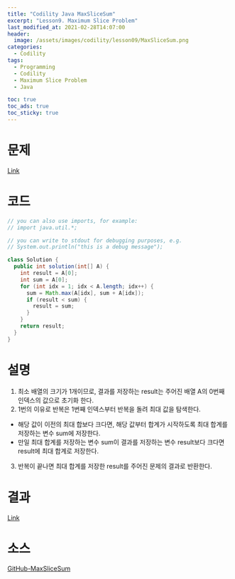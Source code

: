 ```yaml
---
title: "Codility Java MaxSliceSum"
excerpt: "Lesson9. Maximum Slice Problem"
last_modified_at: 2021-02-28T14:07:00
header:
  image: /assets/images/codility/lesson09/MaxSliceSum.png
categories:
  - Codility
tags:
  - Programming
  - Codility
  - Maximum Slice Problem
  - Java

toc: true
toc_ads: true
toc_sticky: true
---
```

# 문제
[Link](https://app.codility.com/programmers/lessons/9-maximum_slice_problem/max_slice_sum/)

# 코드
```java
// you can also use imports, for example:
// import java.util.*;

// you can write to stdout for debugging purposes, e.g.
// System.out.println("this is a debug message");

class Solution {
  public int solution(int[] A) {
    int result = A[0];
    int sum = A[0];
    for (int idx = 1; idx < A.length; idx++) {
      sum = Math.max(A[idx], sum + A[idx]);
      if (result < sum) {
        result = sum;
      }
    }
    return result;
  }
}
```

# 설명
1. 최소 배열의 크기가 1개이므로, 결과를 저장하는 result는 주어진 배열 A의 0번째 인덱스의 값으로 초기화 한다.
2. 1번의 이유로 반복은 1번째 인덱스부터 반복을 돌려 최대 값을 탐색한다.
  - 해당 값이 이전의 최대 합보다 크다면, 해당 값부터 합계가 시작하도록 최대 합계를 저장하는 변수 sum에 저장한다.
  - 만일 최대 합계를 저장하는 변수 sum이 결과를 저장하는 변수 result보다 크다면 result에 최대 합계로 저장한다.
3. 반복이 끝나면 최대 합계를 저장한 result를 주어진 문제의 결과로 반환한다.

# 결과
[Link](https://app.codility.com/demo/results/trainingNXT2S3-3U7/)

# 소스
[GitHub-MaxSliceSum](https://github.com/GracefulSoul/Sample/blob/master/src/main/java/gracefulsoul/codility/lesson09/MaxSliceSum.java)